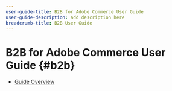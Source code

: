 ```yaml
---
user-guide-title: B2B for Adobe Commerce User Guide
user-guide-description: add description here
breadcrumb-title: B2B User Guide
---
```


# B2B for Adobe Commerce User Guide {#b2b}

- [Guide Overview](overview.md)
